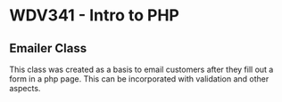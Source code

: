 # WDV341 - Intro to PHP
## Emailer Class
This class was created as a basis to email customers after they fill out a form
in a php page. This can be incorporated with validation and other aspects.